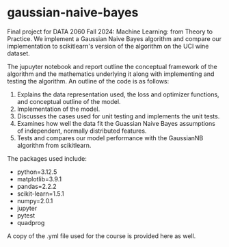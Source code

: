 # gaussian-naive-bayes
Final project for DATA 2060 Fall 2024: Machine Learning: from Theory to Practice. We implement a Gaussian Naive Bayes algorithm and compare our implementation to scikitlearn's version of the algorithm on the UCI wine dataset. 

The jupuyter notebook and report outline the conceptual framework of the algorithm and the mathematics underlying it along with implementing and testing the algorithm. An outline of the code is as follows: 
1. Explains the data representation used, the loss and optimizer functions, and conceptual outline of the model.
2. Implementation of the model.
3. Discusses the cases used for unit testing and implements the unit tests.
4. Examines how well the data fit the Guassian Naive Bayes assumptions of independent, normally distributed features.
5. Tests and compares our model performance with the GaussianNB algorithm from scikitlearn.


The packages used include:
- python=3.12.5
- matplotlib=3.9.1
- pandas=2.2.2
- scikit-learn=1.5.1
- numpy=2.0.1
- jupyter
- pytest
- quadprog

A copy of the .yml file used for the course is provided here as well. 
